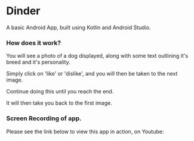 # Dinder

A basic Android App, built using Kotlin and Android Studio.



### How does it work?

You will see a photo of a dog displayed, along with some text outlining it's breed and it's personality.

Simply click on 'like' or 'dislike', and you will then be taken to the next image.

Continue doing this until you reach the end.

It will then take you back to the first image.



### Screen Recording of app.

Please see the link below to view this app in action, on Youtube:

```

```




